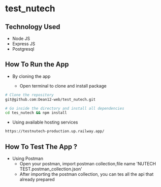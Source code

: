 # test_nutech

## Technology Used
   * Node JS
   * Express JS
   * Postgresql

## How To Run the App
* By cloning the app
  
    - Open terminal to clone and install package

```bash
# Clone the repository
git@github.com:Dean12-web/test_nutech.git

# Go inside the directory and install all dependencies
cd tes_nutech && npm install
```
* Using available hosting services
  
```bash
https://testnutech-production.up.railway.app/
```
## How To Test The App ?
* Using Postman
    - Open your postman, import postman collection,file name 'NUTECH TEST.postman_collection.json'
    - After importing the postman collection, you can tes all the api that already prepared
